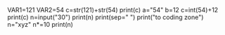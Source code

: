 VAR1=121
VAR2=54
c=str(121)+str(54)
print(c)
a="54"
b=12
c=int(54)+12
print(c)
n=input("30")
print(n)
print(sep=" ")
print("to coding zone")
n="xyz"
n*=10
print(n)
